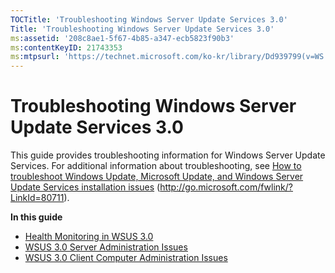 ```yaml
---
TOCTitle: 'Troubleshooting Windows Server Update Services 3.0'
Title: 'Troubleshooting Windows Server Update Services 3.0'
ms:assetid: '208c8ae1-5f67-4b85-a347-ecb5823f90b3'
ms:contentKeyID: 21743353
ms:mtpsurl: 'https://technet.microsoft.com/ko-kr/library/Dd939799(v=WS.10)'
---
```


Troubleshooting Windows Server Update Services 3.0
==================================================

This guide provides troubleshooting information for Windows Server Update Services. For additional information about troubleshooting, see [How to troubleshoot Windows Update, Microsoft Update, and Windows Server Update Services installation issues](http://go.microsoft.com/fwlink/?linkid=80711) (http://go.microsoft.com/fwlink/?LinkId=80711).

**In this guide**

-   [Health Monitoring in WSUS 3.0](https://technet.microsoft.com/7f2a52af-1738-4320-9066-e58fa904fc70)
-   [WSUS 3.0 Server Administration Issues](https://technet.microsoft.com/91735c6a-2860-4f68-aa29-f48ecfaa970a)
-   [WSUS 3.0 Client Computer Administration Issues](https://technet.microsoft.com/12e5a90c-a6b2-40b2-9d08-a65636ff10e9)
